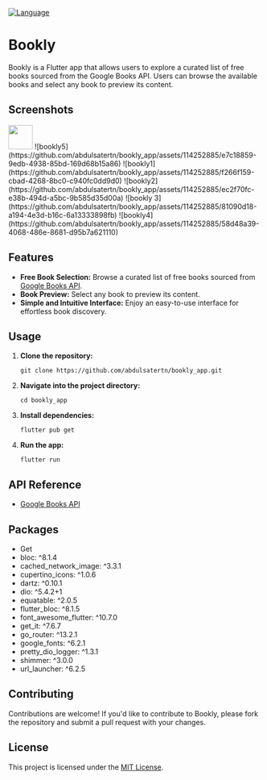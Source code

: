 [![Language](https://img.shields.io/badge/language-Dart-blue.svg)](https://dart.dev/)

# Bookly

Bookly is a Flutter app that allows users to explore a curated list of free books sourced from the Google Books API. Users can browse the available books and select any book to preview its content.

## Screenshots
<img src="https://github.com/abdulsatertn/bookly_app/assets/114252885/e7c18859-9edb-4938-85bd-169d68b15a86" width="48">
![bookly5](https://github.com/abdulsatertn/bookly_app/assets/114252885/e7c18859-9edb-4938-85bd-169d68b15a86)
![bookly1](https://github.com/abdulsatertn/bookly_app/assets/114252885/f266f159-cbad-4268-8bc0-c940fc0dd9d0)
![bookly2](https://github.com/abdulsatertn/bookly_app/assets/114252885/ec2f70fc-e38b-494d-a5bc-9b585d35d00a)
![bookly 3](https://github.com/abdulsatertn/bookly_app/assets/114252885/81090d18-a194-4e3d-b16c-6a13333898fb)
![bookly4](https://github.com/abdulsatertn/bookly_app/assets/114252885/58d48a39-4068-486e-8681-d95b7a621110)


## Features

- **Free Book Selection:** Browse a curated list of free books sourced from [Google Books API](https://developers.google.com/books).
- **Book Preview:** Select any book to preview its content.
- **Simple and Intuitive Interface:** Enjoy an easy-to-use interface for effortless book discovery.

## Usage

1. **Clone the repository:**

    ```
    git clone https://github.com/abdulsatertn/bookly_app.git
    ```

2. **Navigate into the project directory:**

    ```
    cd bookly_app
    ```

3. **Install dependencies:**

    ```
    flutter pub get
    ```

4. **Run the app:**

    ```
    flutter run
    ```

## API Reference

- [Google Books API](https://developers.google.com/books)



## Packages

- Get
- bloc: ^8.1.4
- cached_network_image: ^3.3.1
- cupertino_icons: ^1.0.6
- dartz: ^0.10.1
- dio: ^5.4.2+1
- equatable: ^2.0.5
- flutter_bloc: ^8.1.5
- font_awesome_flutter: ^10.7.0
- get_it: ^7.6.7
- go_router: ^13.2.1
- google_fonts: ^6.2.1
- pretty_dio_logger: ^1.3.1
- shimmer: ^3.0.0
- url_launcher: ^6.2.5

## Contributing

Contributions are welcome! If you'd like to contribute to Bookly, please fork the repository and submit a pull request with your changes.

## License

This project is licensed under the [MIT License](LICENSE).
